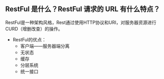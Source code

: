 ## RestFul 是什么？RestFul 请求的 URL 有什么特点？

RestFul是一种架构风格，Rest通过使用HTTP协议和URI，对服务器资源进行CURD（增删改查）的操作。

* RestFul的优点：
    * 客户端——服务器端分离
    * 无状态
    * 缓存
    * 分层系统
    * 统一接口

